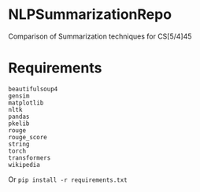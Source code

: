 # NLPSummarizationRepo
Comparison of Summarization techniques for CS[5/4]45

# Requirements
```
beautifulsoup4
gensim
matplotlib
nltk
pandas
pkelib
rouge
rouge_score
string
torch
transformers
wikipedia
```

Or `pip install -r requirements.txt`
